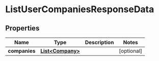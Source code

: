 

# ListUserCompaniesResponseData


## Properties

| Name | Type | Description | Notes |
|------------ | ------------- | ------------- | -------------|
|**companies** | [**List&lt;Company&gt;**](Company.md) |  |  [optional] |



